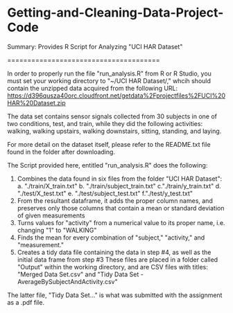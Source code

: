 Getting-and-Cleaning-Data-Project-Code
======================================

Summary: Provides R Script for Analyzing "UCI HAR Dataset"

======================================

In order to properly run the file "run_analysis.R" from R or R Studio, you must set your working directory to "~/UCI HAR Dataset/," whcih should contain the unzipped data acquired from the following URL: https://d396qusza40orc.cloudfront.net/getdata%2Fprojectfiles%2FUCI%20HAR%20Dataset.zip

The data set contains sensor signals collected from 30 subjects in one of two conditions, test, and train, while they did the following activities: walking, walking upstairs, walking downstairs, sitting, standing, and laying.

For more detail on the dataset itself, please refer to the README.txt file found in the folder after downloading. 

The Script provided here, entitled "run_analysis.R" does the following:
1. Combines the data found in six files from the folder "UCI HAR Dataset": 
  a. "./train/X_train.txt"
  b. "./train/subject_train.txt"
  c."./train/y_train.txt"
  d. "./test/X_test.txt"
  e. "./test/subject_test.txt"
  f."./test/y_test.txt"
2. From the resultant dataframe, it adds the proper column names, and preserves only those columns that contain a mean or standard deviation of given measurements
3. Turns values for "activity" from a numerical value to its proper name, i.e. changing "1" to "WALKING"
4. Finds the mean for every combination of "subject," "activity," and "measurement."
5. Creates a tidy data file containing the data in step #4, as well as the initial data frame from step #3
These files are placed in a folder called "Output" within the working directory, and are CSV files with titles: 
"Merged Data Set.csv" and "Tidy Data Set - AverageBySubjectAndActivity.csv"

The latter file, "Tidy Data Set..." is what was submitted with the assignment as a .pdf file.

